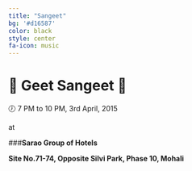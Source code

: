 ```yaml
---
title: "Sangeet"
bg: '#d16587'
color: black
style: center
fa-icon: music
---
```


# :dancers: Geet Sangeet :dancers:

:clock7: 7 PM to 10 PM, 3rd April, 2015

at 

###__Sarao Group of Hotels__ 

__Site No.71-74, Opposite Silvi Park, Phase 10, Mohali__

